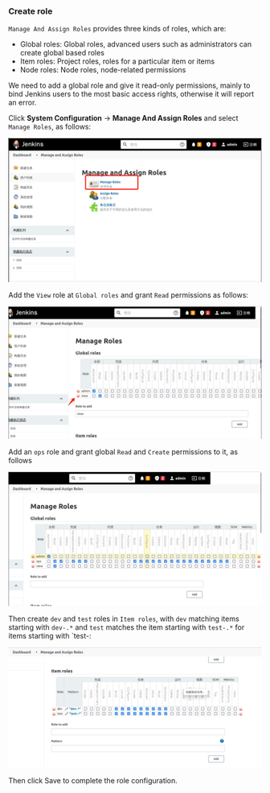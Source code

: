 ### Create role

`Manage And Assign Roles` provides three kinds of roles, which are:

- Global roles: Global roles, advanced users such as administrators can create global based roles
- Item roles: Project roles, roles for a particular item or items
- Node roles: Node roles, node-related permissions

We need to add a global role and give it read-only permissions, mainly to bind Jenkins users to the most basic access rights, otherwise it will report an error.

Click **System Configuration** -> **Manage And Assign Roles** and select `Manage Roles`, as follows:

![图片描述](assets/lab-configuring-jenkins-users,-permissions,-and-plugins-5-0.png)

Add the `View` role at `Global roles` and grant `Read` permissions as follows:

![图片描述](assets/lab-configuring-jenkins-users,-permissions,-and-plugins-5-1.png)

Add an `ops` role and grant global `Read` and `Create` permissions to it, as follows

![图片描述](assets/lab-configuring-jenkins-users,-permissions,-and-plugins-5-2.png)

Then create `dev` and `test` roles in `Item roles`, with `dev` matching items starting with `dev-.*` and `test` matches the item starting with `test-.*` for items starting with `test-:

![图片描述](assets/lab-configuring-jenkins-users,-permissions,-and-plugins-5-3.png)

Then click Save to complete the role configuration.
